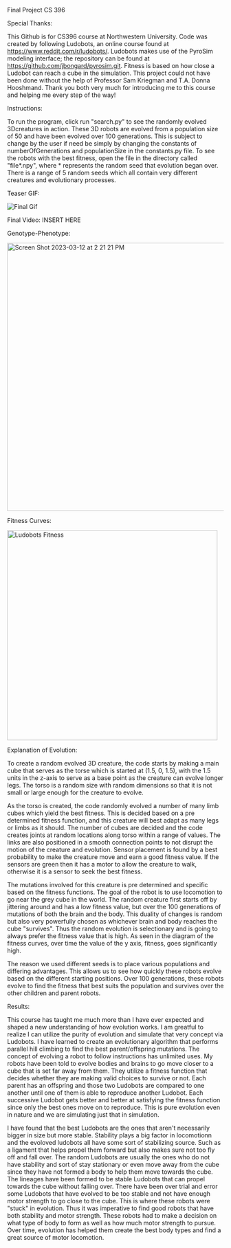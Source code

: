 Final Project CS 396

Special Thanks:

This Github is for CS396 course at Northwestern University. Code was created by following Ludobots, an online course found at https://www.reddit.com/r/ludobots/. Ludobots makes use of the PyroSim modeling interface; the repository can be found at https://github.com/jbongard/pyrosim.git. Fitness is based on how close a Ludobot can reach a cube in the simulation. This project could not have been done without the help of Professor Sam Kriegman and T.A. Donna Hooshmand. Thank you both very much for introducing me to this course and helping me every step of the way! 

Instructions:

To run the program, click run "search.py" to see the randomly evolved 3Dcreatures in action. These 3D robots are evolved from a population size of 50 and have been evolved over 100 generations. This is subject to change by the user if need be simply by changing the constants of numberOfGenerations and populationSize in the constants.py file. To see the robots with the best fitness, open the file in the directory called "file*.npy", where * represents the random seed that evolution began over. There is a range of 5 random seeds which all contain very different creatures and evolutionary processes.

Teaser GIF:

![Final Gif](https://user-images.githubusercontent.com/91999196/224565699-6b78f853-2d9c-4aa6-a227-6ec339379573.gif)

Final Video:
INSERT HERE

Genotype-Phenotype:

<img width="624" alt="Screen Shot 2023-03-12 at 2 21 21 PM" src="https://user-images.githubusercontent.com/91999196/224567930-e948b084-78fc-4430-ab9f-1a9029515bda.png">


Fitness Curves:

<img width="489" alt="Ludobots Fitness" src="https://user-images.githubusercontent.com/91999196/221749065-6553e671-09a1-4e0b-acbe-784180ab813b.png">

Explanation of Evolution:

To create a random evolved 3D creature, the code starts by making a main cube that serves as the torse which is started at (1.5, 0, 1.5), with the 1.5 units in the z-axis to serve as a base point as the creature can evolve longer legs. The torso is a random size with random dimensions so that it is not small or large enough for the creature to evolve.

As the torso is created, the code randomly evolved a number of many limb cubes which yield the best fitness. This is decided based on a pre determined fitness function, and this creature will best adapt as many legs or limbs as it should. The number of cubes are decided and the code creates joints at random locations along torso within a range of values. The links are also positioned in a smooth connection points to not disrupt the motion of the creature and evolution. Sensor placement is found by a best probability to make the creature move and earn a good fitness value. If the sensors are green then it has a motor to allow the creature to walk, otherwise it is a sensor to seek the best fitness.

The mutations involved for this creature is pre determined and specific based on the fitness functions. The goal of the robot is to use locomotion to go near the grey cube in the world. The random creature first starts off by jittering around and has a low fitness value, but over the 100 generations of mutations of both the brain and the body. This duality of changes is random but also very powerfully chosen as whichever brain and body reaches the cube "survives". Thus the random evolution is selectionary and is going to always prefer the fitness value that is high. As seen in the diagram of the fitness curves, over time the value of the y axis, fitness, goes significantly high.

The reason we used different seeds is to place various populations and differing advantages. This allows us to see how quickly these robots evolve based on the different starting positions. Over 100 generations, these robots evolve to find the fitness that best suits the population and survives over the other children and parent robots.

Results:

This course has taught me much more than I have ever expected and shaped a new understanding of how evolution works. I am greatful to realize I can utilize the purity of evolution and simulate that very concept via Ludobots. I have learned to create an evolutionary algorithm that performs parallel hill climbing to find the best parent/offspring mutations. The concept of evolving a robot to follow instructions has unlimited uses. My robots have been told to evolve bodies and brains to go move closer to a cube that is set far away from them. They utilize a fitness function that decides whether they are making valid choices to survive or not. Each parent has an offspring and those two Ludobots are compared to one another until one of them is able to reproduce another Ludobot. Each successive Ludobot gets better and better at satisfying the fitness function since only the best ones move on to reproduce. This is pure evolution even in nature and we are simulating just that in simulation.

I have found that the best Ludobots are the ones that aren't necessarily bigger in size but more stable. Stability plays a big factor in locomotionn and the evoloved ludobots all have some sort of stabilizing source. Such as a ligament that helps propel them forward but also makes sure not too fly off and fall over. The random Ludobots are usually the ones who do not have stability and sort of stay stationary or even move away from the cube since they have not formed a body to help them move towards the cube. The lineages have been formed to be stable Ludobots that can propel towards the cube without falling over. There have been over trial and error some Ludobots that have evolved to be too stable and not have enough motor strength to go close to the cube. This is where these robots were "stuck" in evolution. Thus it was imperative to find good robots that have both stability and motor strength. These robots had to make a decision on what type of body to form as well as how much motor strength to pursue. Over time, evolution has helped them create the best body types and find a great source of motor locomotion. 



